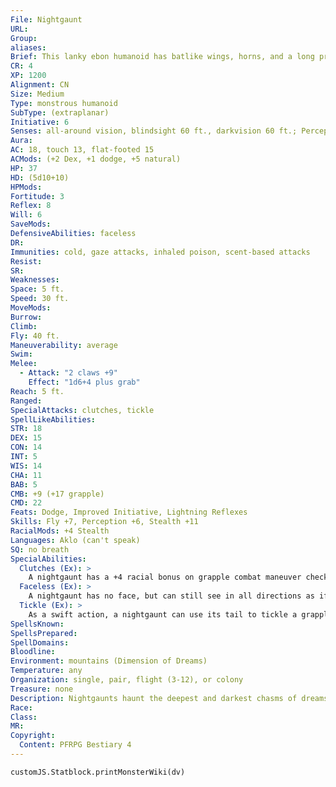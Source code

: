 ```yaml
---
File: Nightgaunt
URL: 
Group: 
aliases: 
Brief: This lanky ebon humanoid has batlike wings, horns, and a long prehensile tail, but lacks a face.
CR: 4
XP: 1200
Alignment: CN
Size: Medium
Type: monstrous humanoid
SubType: (extraplanar)
Initiative: 6
Senses: all-around vision, blindsight 60 ft., darkvision 60 ft.; Perception +6
Aura: 
AC: 18, touch 13, flat-footed 15
ACMods: (+2 Dex, +1 dodge, +5 natural)
HP: 37
HD: (5d10+10)
HPMods: 
Fortitude: 3
Reflex: 8
Will: 6
SaveMods: 
DefensiveAbilities: faceless
DR: 
Immunities: cold, gaze attacks, inhaled poison, scent-based attacks
Resist: 
SR: 
Weaknesses: 
Space: 5 ft.
Speed: 30 ft.
MoveMods: 
Burrow: 
Climb: 
Fly: 40 ft.
Maneuverability: average
Swim: 
Melee: 
  - Attack: "2 claws +9"
    Effect: "1d6+4 plus grab"
Reach: 5 ft.
Ranged: 
SpecialAttacks: clutches, tickle
SpellLikeAbilities: 
STR: 18
DEX: 15
CON: 14
INT: 5
WIS: 14
CHA: 11
BAB: 5
CMB: +9 (+17 grapple)
CMD: 22
Feats: Dodge, Improved Initiative, Lightning Reflexes
Skills: Fly +7, Perception +6, Stealth +11
RacialMods: +4 Stealth
Languages: Aklo (can't speak)
SQ: no breath
SpecialAbilities:
  Clutches (Ex): >
    A nightgaunt has a +4 racial bonus on grapple combat maneuver checks. If a nightgaunt uses its fly speed to move itself and a grappled target, it can fly at full speed.
  Faceless (Ex): >
    A nightgaunt has no face, but can still see in all directions as if its entire body were an eye. It is immune to gaze attacks, but not to illusions that rely upon vision to function. It has no need to breathe, and is immune to all inhaled and scent-based effects.
  Tickle (Ex): >
    As a swift action, a nightgaunt can use its tail to tickle a grappled or helpless foe with horrible efficiency. The target must succeed at a DC 14 Fortitude save or be nauseated for 1 round. The save DC is Dexterity-based.
SpellsKnown: 
SpellsPrepared: 
SpellDomains: 
Bloodline: 
Environment: mountains (Dimension of Dreams)
Temperature: any
Organization: single, pair, flight (3-12), or colony
Treasure: none
Description: Nightgaunts haunt the deepest and darkest chasms of dreams. They lurk in the shadows that loom at the edges of sane slumber, but are ready at any moment to snatch a blithe dreamer away, carrying it off into realms of endless nightmare and tickling it terribly all the way. They appear as stooped, emaciated humanoids, yet possess a remarkable strength in their sinewy limbs. With inky black skin, batlike wings, a long spiny tail, and demonic horns protruding from its skull, a nightgaunt is a fearsome foe-yet the lack of any facial features is what makes it truly nightmarish. A typical nightgaunt would stand 7 feet tall if fully upright, and weighs 175 pounds. Nightgaunts feed on emotions, preferring despair, horror, and nervous laughter. They enjoy carrying their prey high over the mountains, tickling their prey to create a mix of emotions, and finally dropping their victims in remote areas where other monsters can stalk and kill them. Some creatures pay nightgaunts to serve as guardians or carry them from place to place, though the nightgaunts are prone to turn on their employers at the smallest slight. Most nightgaunts have little interest in anything other than sating their hunger on sleepers, and gather in colonies to entertain each other by sharing emotion-memories through strange caresses. They sometimes war with the other creatures found in their desolate realms.
Race: 
Class: 
MR: 
Copyright:
  Content: PFRPG Bestiary 4
---
```

```dataviewjs
customJS.Statblock.printMonsterWiki(dv)
```
